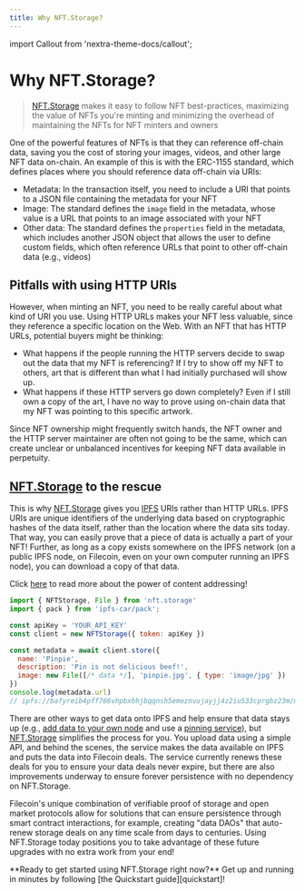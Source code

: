 ```yaml
---
title: Why NFT.Storage?
---
```


import Callout from 'nextra-theme-docs/callout';

# Why NFT.Storage?
> [NFT.Storage](http://NFT.Storage) makes it easy to follow NFT best-practices, maximizing the value of NFTs you're minting and minimizing the overhead of maintaining the NFTs for NFT minters and owners

One of the powerful features of NFTs is that they can reference off-chain data, saving you the cost of storing your images, videos, and other large NFT data on-chain. An example of this is with the ERC-1155 standard, which defines places where you should reference data off-chain via URIs:

- Metadata: In the transaction itself, you need to include a URI that points to a JSON file containing the metadata for your NFT
- Image: The standard defines the `image` field in the metadata, whose value is a URL that points to an image associated with your NFT
- Other data: The standard defines the `properties` field in the metadata, which includes another JSON object that allows the user to define custom fields, which often reference URLs that point to other off-chain data (e.g., videos)


## Pitfalls with using HTTP URIs

However, when minting an NFT, you need to be really careful about what kind of URI you use. Using HTTP URLs makes your NFT less valuable, since they reference a specific location on the Web. With an NFT that has HTTP URLs, potential buyers might be thinking:

- What happens if the people running the HTTP servers decide to swap out the data that my NFT is referencing? If I try to show off my NFT to others, art that is different than what I had initially purchased will show up.
- What happens if these HTTP servers go down completely? Even if I still own a copy of the art, I have no way to prove using on-chain data that my NFT was pointing to this specific artwork.

Since NFT ownership might frequently switch hands, the NFT owner and the HTTP server maintainer are often not going to be the same, which can create unclear or unbalanced incentives for keeping NFT data available in perpetuity.

## [NFT.Storage](http://NFT.Storage) to the rescue

This is why [NFT.Storage](http://NFT.Storage) gives you [IPFS](https://ipfs.io/) URIs rather than HTTP URLs. IPFS URIs are unique identifiers of the underlying data based on cryptographic hashes of the data itself, rather than the location where the data sits today. That way, you can easily prove that a piece of data is actually a part of your NFT! Further, as long as a copy exists somewhere on the IPFS network (on a public IPFS node, on Filecoin, even on your own computer running an IPFS node), you can download a copy of that data.

Click [here](https://proto.school/content-addressing) to read more about the power of content addressing!

```javascript
import { NFTStorage, File } from 'nft.storage'
import { pack } from 'ipfs-car/pack';

const apiKey = 'YOUR_API_KEY'
const client = new NFTStorage({ token: apiKey })

const metadata = await client.store({
  name: 'Pinpie',
  description: 'Pin is not delicious beef!',
  image: new File([/* data */], 'pinpie.jpg', { type: 'image/jpg' })
})
console.log(metadata.url)
// ipfs://bafyreib4pff766vhpbxbhjbqqnsh5emeznvujayjj4z2iu533cprgbz23m/metadata.json
```

There are other ways to get data onto IPFS and help ensure that data stays up (e.g., [add data to your own node](https://docs.ipfs.io/how-to/command-line-quick-start/) and use a [pinning service](https://docs.ipfs.io/how-to/work-with-pinning-services/)), but [NFT.Storage](http://NFT.Storage) simplifies the process for you. You upload data using a simple API, and behind the scenes, the service makes the data available on IPFS and puts the data into Filecoin deals. The service currently renews these deals for you to ensure your data deals never expire, but there are also improvements underway to ensure forever persistence with no dependency on NFT.Storage. 

Filecoin's unique combination of verifiable proof of storage and open market protocols allow for solutions that can ensure persistence through smart contract interactions, for example, creating "data DAOs" that auto-renew storage deals on any time scale from days to centuries. Using NFT.Storage today positions you to take advantage of these future upgrades with no extra work from your end!

<Callout emoji="⚡">
**Ready to get started using NFT.Storage right now?** Get up and running in minutes by following [the Quickstart guide][quickstart]!
</Callout>

[quickstart]: ./
[reference-http-api]: https://nft.storage/api-docs/
[concepts-car-files]: ../concepts/car-files/

